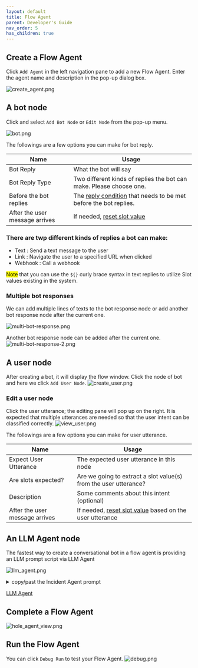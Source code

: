 ```yaml
---
layout: default
title: Flow Agent
parent: Developer's Guide
nav_order: 5
has_children: true
---
```


## Create a Flow Agent
Click `Add Agent` in the left navigation pane to add a new Flow Agent.  Enter the agent name and description in the pop-up dialog box.

![create_agent.png](create_agent.png)

## A bot node
Click and select `Add Bot Node` or `Edit Node` from the pop-up menu. 

![bot.png](bot.png)

The followings are a few options you can make for bot reply. 

| Name                          | Usage                                                                                                       |
|-------------------------------|-------------------------------------------------------------------------------------------------------------|
| Bot Reply                     | What the bot will say                                                                                       |
| Bot Reply Type                | Two different kinds of replies the bot can make. Please choose one.                                         |
| Before the bot replies        | The [reply condition](/docs/tutorial/flow_agent/reply_conditions/) that needs to be met before the bot replies. |
| After the user message arrives| If needed, [reset slot value](/docs/tutorial/flow_agent/reset_slot/)                                            |

### There are twp different kinds of replies a bot can make:

- Text       : Send a text message to the user
- Link       : Navigate the user to a specified URL when clicked
- Webhook    : Call a webhook 

<mark>Note</mark> that you can use the `${}` curly brace syntax in text replies to utilize Slot values existing in the system.

### Multiple bot responses
We can add multiple lines of texts to the bot response node or add another bot response node after the current one. 

![multi-bot-response.png](multi-bot-response.png)

Another bot response node can be added after the current one.
![multi-bot-response-2.png](multi-bot-response-2.png)

## A user node
After creating a bot, it will display the flow window. Click the node of bot and here we click `Add User Node`.
![create_user.png](create_user.png)

### Edit a user node
Click the user utterance; the editing pane will pop up on the right. It is expected that multiple utterances are needed so that the user intent can be classified correctly.
![view_user.png](view_user.png)

The followings are a few options you can make for user utterance. 

| Name                           | Usage            |
|--------------------------------|-------------------|
| Expect User Utterance          | The expected user utterance in this node     |
| Are slots expected?            | Are we going to extract a slot value(s) from the user utterance?   |
| Description                    | Some comments about this intent (optional)|
| After the user message arrives | If needed, [reset slot value](/docs/tutorial/flow_agent/reset_slot/) based on the user utterance   |

## An LLM Agent node
The fastest way to create a conversational bot in a flow agent is providing an LLM prompt script via LLM Agent

![llm_agent.png](llm_agent.png)

<details>
    <summary>copy/past the Incident Agent prompt</summary>
    <pre><code> 
When users report a problem, you need to collect the details and an email address.</code></pre>
  </details>

[LLM Agent](/docs/tutorial/llm_agent)

## Complete a Flow Agent

![hole_agent_view.png](hole_agent_view.png)

## Run the Flow Agent
You can click `Debug Run` to test your Flow Agent.
![debug.png](debug.png)

